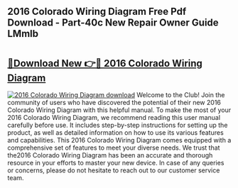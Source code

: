 ## 2016 Colorado Wiring Diagram Free Pdf Download - Part-40c New Repair Owner Guide LMmlb

# <h2><a href="http://dfqbneq.blite.top/?on=2016+Colorado+Wiring+Diagram">🔗Download New 👉🔴 2016 Colorado Wiring Diagram</a></h2>

[![2016 Colorado Wiring Diagram download](https://i.imgur.com/lujVjoI.png)](http://dfqbneq.blite.top/?on=2016+Colorado+Wiring+Diagram)
Welcome to the Club! Join the community of users who have discovered the potential of their new 2016 Colorado Wiring Diagram with this helpful manual. To make the most of your 2016 Colorado Wiring Diagram, we recommend reading this user manual carefully before use. It includes step-by-step instructions for setting up the product, as well as detailed information on how to use its various features and capabilities. This 2016 Colorado Wiring Diagram comes equipped with a comprehensive set of features to meet your diverse needs. We trust that the2016 Colorado Wiring Diagram has been an accurate and thorough resource in your efforts to master your new device. In case of any queries or concerns, please do not hesitate to reach out to our customer service team.
